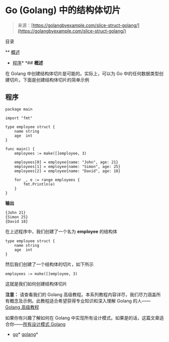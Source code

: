 <!--yml

类别：未分类

日期：2024-10-13 06:39:45

-->

# Go (Golang) 中的结构体切片

> 来源：[https://golangbyexample.com/slice-struct-golang/](https://golangbyexample.com/slice-struct-golang/)

目录

**   [概述](#Overview "Overview")

+   [程序](#Program "Program")*  *## **概述**

在 Golang 中创建结构体切片是可能的。实际上，可以为 Go 中的任何数据类型创建切片。下面是创建结构体切片的简单示例

## **程序**

```
package main

import "fmt"

type employee struct {
	name string
	age  int
}

func main() {
	employees := make([]employee, 3)

	employees[0] = employee{name: "John", age: 21}
	employees[1] = employee{name: "Simon", age: 25}
	employees[2] = employee{name: "David", age: 18}

	for _, e := range employees {
		fmt.Println(e)
	}
}
```

**输出**

```
{John 21}
{Simon 25}
{David 18}
```

在上述程序中，我们创建了一个名为 **employee** 的结构体

```
type employee struct {
	name string
	age  int
}
```

然后我们创建了一个结构体的切片，如下所示

```
employees := make([]employee, 3)
```

这就是我们如何创建结构体切片

**注意：** 请查看我们的 Golang 高级教程。本系列教程内容详尽，我们尽力涵盖所有概念及示例。此教程适合希望获得专业知识和深入理解 Golang 的人——[Golang 高级教程](https://golangbyexample.com/golang-comprehensive-tutorial/)

如果你有兴趣了解如何在 Golang 中实现所有设计模式。如果是的话，这篇文章适合你——[所有设计模式 Golang](https://golangbyexample.com/all-design-patterns-golang/)

+   [go](https://golangbyexample.com/tag/go/)*   [golang](https://golangbyexample.com/tag/golang/)*
